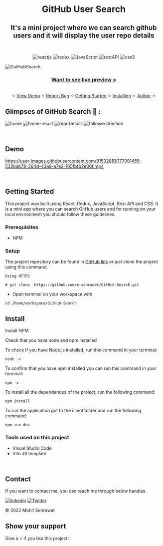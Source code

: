 <h1 align="center">GitHub User Search</h1> 

<h2 align="center">It's a mini project where we can search github users and it will display the user repo details</h2>

<br />
<p align="center">
    <img src="https://img.shields.io/badge/React-20232A?style=for-the-badge&logo=react&logoColor=61DAFB" alt="reactjs" />
    <img src="https://img.shields.io/badge/Redux-593D88?style=for-the-badge&logo=redux&logoColor=white" alt="redux" />
    <img src="https://img.shields.io/badge/JavaScript-323330?style=for-the-badge&logo=javascript&logoColor=F7DF1E" alt="JavaScript" />
    <img src="https://img.shields.io/badge/Rest_API-02303A?style=for-the-badge&logo=react-router&logoColor=white" alt="restAPI"/>
    <img src="https://img.shields.io/badge/CSS3-1572B6?style=for-the-badge&logo=css3&logoColor=white" alt="css3"/>   

</p>

![GutHubSearch](https://user-images.githubusercontent.com/91532881/177000415-787de44c-f2b9-4ad9-b1cf-f4c7156c213d.jpg)

<h3 align="center"><a href="https://mohit-githubsearch.netlify.app/"><strong>Want to see live preview »</strong></a></h3>

<p align="center"> 
    <br />&#10023;
    <a href="#Demo">View Demo</a>   &#10023;  
    <a href="https://github.com/m-sehrawat/GitHub-Search/issues">Report Bug</a>    &#10023;
    <a href="#Getting-Started">Getting Started</a> &#10023; <a href="#Install">Installing</a> &#10023;    
    <a href="#Contact">Author</a> &#10023;
  </p>
  

## Glimpses of GitHub Search 🙈 :

![home](https://user-images.githubusercontent.com/91532881/177000422-1c4470a4-7d50-4ceb-bdc3-b20f948d3228.png)
![home-result](https://user-images.githubusercontent.com/91532881/177000421-6dcdcdef-7a14-40d0-9adc-3b631332f7dd.png)
![repoDetails](https://user-images.githubusercontent.com/91532881/177000419-93c1fd5a-0972-4647-b1ea-02a33bcd5122.png)
![followersSection](https://user-images.githubusercontent.com/91532881/177000418-2ae13560-24d7-4f70-87ad-63d056afe94e.png)

<br />



## Demo

https://user-images.githubusercontent.com/91532881/177001455-532bab78-364d-43a9-a7e2-165fbfb2e06f.mp4

<br/>


## Getting Started

This project was built using React, Redux, JavaScript, Rest API and CSS. It is a mini app where you can search GitHub users and for running on your local environment you should follow these guidelines.


### Prerequisites

- NPM 


### Setup


The project repository can be found in [GitHub link](https://github.com/m-sehrawat/GitHub-Search) or just clone the project using this command. 


```
Using HTTPS

# git clone  https://github.com/m-sehrawat/GitHub-Search.git
```

+ Open terminal on your workspace with

```
cd /home/workspace/GitHub-Search
```


## Install

Install NPM

Check that you have node and npm installed

To check if you have Node.js installed, run this command in your terminal:


```
node -v
```

To confirm that you have npm installed you can run this command in your terminal:


```
npm -v
```


To install all the dependences of the project, run the following command:


```
npm install
```


To run the application got to the client folder and run the following command:

```
npm run dev
```



### Tools used on this project

- Visual Studio Code
- Vite JS template


<br/>



## Contact

If you want to contact me, you can reach me through below handles.

[![linkedin](https://img.shields.io/badge/Mohit_Sehrawat-0077B5?style=for-the-badge&logo=linkedin&logoColor=white)](https://www.linkedin.com/in/m-sehrawat/)
[![Twitter](https://img.shields.io/badge/Mohit_Sehrawat-20232A?style=for-the-badge&logo=Github&logoColor=white)](https://github.com/m-sehrawat/)

© 2022 Mohit Sehrawat



## Show your support

Give a ⭐️ if you like this project!
